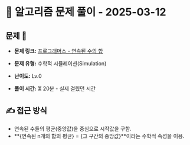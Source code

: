 # 📝 알고리즘 문제 풀이 - 2025-03-12

## 문제 📖

- **문제 링크:** [프로그래머스 - 연속된 수의 합](https://school.programmers.co.kr/learn/courses/30/lessons/120923)

- **문제 유형:** 수학적 시뮬레이션(Simulation)

- **난이도:** Lv.0

- **풀이 시간:** ⏳ 20분 - 실제 걸렸던 시간

## ✍ 접근 방식

- 연속된 수들의 평균(중앙값)을 중심으로 시작값을 구함.
- **{연속된 n개의 합의 평균} = {그 구간의 중앙값}**이라는 수학적 속성을 이용.
